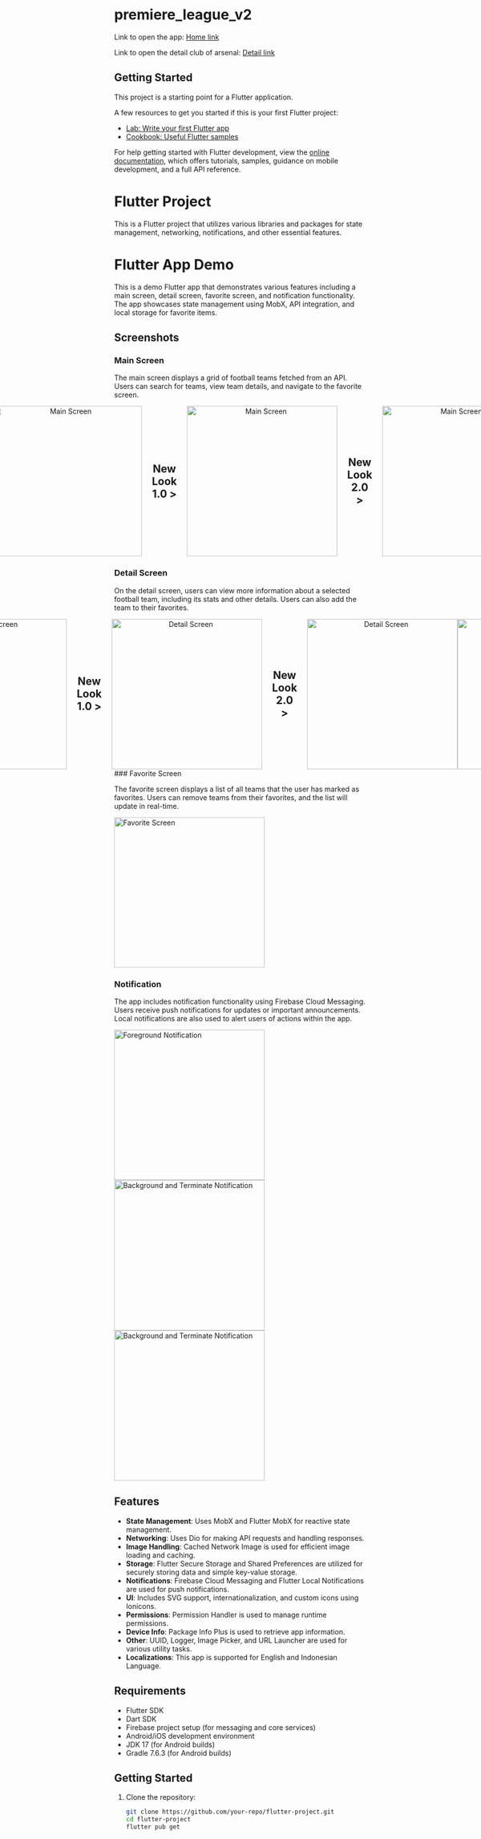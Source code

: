 # premiere_league_v2

Link to open the app: [Home link](https://dxr3in.github.io/premiere-league-teams-flutter/home)

Link to open the detail club of arsenal: [Detail link](https://dxr3in.github.io/premiere-league-teams-flutter/detail/Arsenal)

## Getting Started

This project is a starting point for a Flutter application.

A few resources to get you started if this is your first Flutter project:

- [Lab: Write your first Flutter app](https://docs.flutter.dev/get-started/codelab)
- [Cookbook: Useful Flutter samples](https://docs.flutter.dev/cookbook)

For help getting started with Flutter development, view the
[online documentation](https://docs.flutter.dev/), which offers tutorials,
samples, guidance on mobile development, and a full API reference.


# Flutter Project

This is a Flutter project that utilizes various libraries and packages for state management, networking, notifications, and other essential features.

# Flutter App Demo

This is a demo Flutter app that demonstrates various features including a main screen, detail screen, favorite screen, and notification functionality. The app showcases state management using MobX, API integration, and local storage for favorite items.

## Screenshots

### Main Screen

The main screen displays a grid of football teams fetched from an API. Users can search for teams, view team details, and navigate to the favorite screen.

<div align="center" style="display: flex; align-items: center; justify-content: center;">
  <h2 style="margin: 0 20px;">First look ></h2>
  <img src="https://github.com/user-attachments/assets/6b07bf1b-e04b-4f3f-9bae-d7102b7c15fe" alt="Main Screen" width="300"/>
  <h2 style="margin: 0 20px;">New Look 1.0 ></h2>
  <img src="https://github.com/user-attachments/assets/97e0333b-74c1-47ba-a6c7-7ffbc5ac9cf1" alt="Main Screen" width="300"/>
  <h2 style="margin: 0 20px;">New Look 2.0 ></h2>
  <img src="https://github.com/user-attachments/assets/3aadcec3-a592-4855-9b4e-7f92afd747f6" alt="Main Screen" width="300"/>

</div>


### Detail Screen

On the detail screen, users can view more information about a selected football team, including its stats and other details. Users can also add the team to their favorites.

<div align="center" style="display: flex; align-items: center; justify-content: center;">
  <h2 style="margin: 0 20px;">First look ></h2>
   <img src="https://github.com/user-attachments/assets/47ae9db4-9ec0-4bfd-bee5-49796748c226" alt="Detail Screen" width="300"/>
  <br/>
   <h2 style="margin: 0 20px;">New Look 1.0 ></h2>
   <img src="https://github.com/user-attachments/assets/5563b929-d510-4caa-9bb3-8b6dbbde51e2" alt="Detail Screen" width="300"/>
  <br/>
  <h2 style="margin: 0 20px;">New Look 2.0 ></h2>
  <img src="https://github.com/user-attachments/assets/210829a8-dda6-4b7a-b187-c26ef1065be4" alt="Detail Screen" width="300"/>
  <img src="https://github.com/user-attachments/assets/1a199ae8-2044-46d4-b182-8c46f6ba74b6" alt="Detail Screen" width="300"/>
</div>
### Favorite Screen

The favorite screen displays a list of all teams that the user has marked as favorites. Users can remove teams from their favorites, and the list will update in real-time.

<img src="https://github.com/user-attachments/assets/92671f3c-57a3-4499-8772-4e4e3204fb7e" alt="Favorite Screen" width="300"/>

### Notification

The app includes notification functionality using Firebase Cloud Messaging. Users receive push notifications for updates or important announcements. Local notifications are also used to alert users of actions within the app.

<img src="https://github.com/user-attachments/assets/88be45f7-d91d-4d34-a007-106ba82a189a" alt="Foreground Notification" width="300"/>

<img src="https://github.com/user-attachments/assets/e0796f2f-8bad-4d1c-9a9e-df625421260d" alt="Background and Terminate Notification" width="300"/>

<img src="https://github.com/user-attachments/assets/4e780351-1a77-4da5-9b77-46859bf1464e" alt="Background and Terminate Notification" width="300"/>

## Features

- **State Management**: Uses MobX and Flutter MobX for reactive state management.
- **Networking**: Uses Dio for making API requests and handling responses.
- **Image Handling**: Cached Network Image is used for efficient image loading and caching.
- **Storage**: Flutter Secure Storage and Shared Preferences are utilized for securely storing data and simple key-value storage.
- **Notifications**: Firebase Cloud Messaging and Flutter Local Notifications are used for push notifications.
- **UI**: Includes SVG support, internationalization, and custom icons using Ionicons.
- **Permissions**: Permission Handler is used to manage runtime permissions.
- **Device Info**: Package Info Plus is used to retrieve app information.
- **Other**: UUID, Logger, Image Picker, and URL Launcher are used for various utility tasks.
- **Localizations**: This app is supported for English and Indonesian Language.

## Requirements

- Flutter SDK
- Dart SDK
- Firebase project setup (for messaging and core services)
- Android/iOS development environment
- JDK 17 (for Android builds)
- Gradle 7.6.3 (for Android builds)

## Getting Started

1. Clone the repository:
   ```bash
   git clone https://github.com/your-repo/flutter-project.git
   cd flutter-project
   flutter pub get
